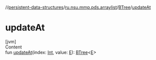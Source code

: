 //[persistent-data-structures](../../index.md)/[ru.nsu.mmp.pds.arraylist](../index.md)/[BTree](index.md)/[updateAt](update-at.md)



# updateAt  
[jvm]  
Content  
fun [updateAt](update-at.md)(index: [Int](https://kotlinlang.org/api/latest/jvm/stdlib/kotlin/-int/index.html), value: [E](index.md)): [BTree](index.md)<[E](index.md)>  




